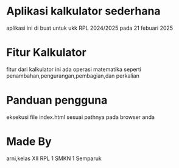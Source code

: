 # Aplikasi kalkulator sederhana 
aplikasi ini di buat untuk ukk RPL 2024/2025 pada 21 febuari 2025

# Fitur Kalkulator
fitur dari kalkulator ini ada operasi matematika seperti penambahan,pengurangan,pembagian,dan perkalian

# Panduan pengguna
eksekusi file index.html sesuai pathnya pada browser anda

# Made By
arni,kelas XII RPL 1 SMKN 1 Semparuk

